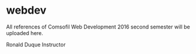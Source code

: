 # webdev
All references of Comsofil Web Development 2016 second semester will be uploaded here.

Ronald Duque
Instructor
